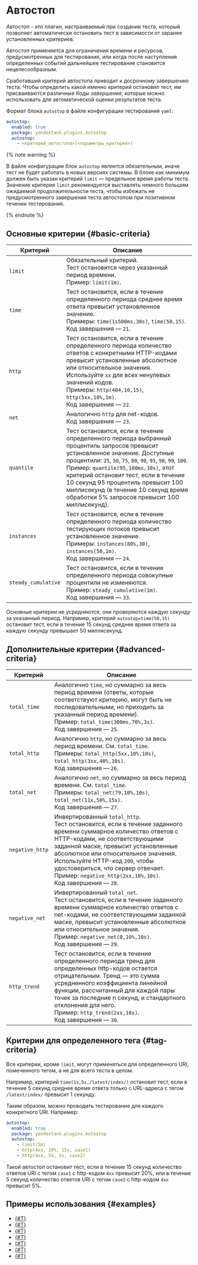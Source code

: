 # Автостоп

_Автостоп_ - это плагин, настраиваемый при создании теста, который позволяет автоматически остановить тест в зависимости от заранее установленных критериев.

Автостоп применяется для ограничения времени и ресурсов, предусмотренных для тестирования, или когда после наступления определенных событий дальнейшее тестирование становится нецелесообразным.

Сработавший критерий автостопа приводит к досрочному завершению теста. Чтобы определить какой именно критерий остановил тест, им присваиваются различные _Коды завершения_, которые можно использовать для автоматической оценки результатов теста.

Формат блока `autostop` в файле конфигурации тестирования `yaml`:

```yaml
autostop:
  enabled: true
  package: yandextank.plugins.Autostop
  autostop:
    - <критерий_автостопа>(<параметры_критерия>)
```

{% note warning %}

В файле конфигурации блок `autostop` является обязательным, иначе тест не будет работать в новых версиях системы. 
В блоке как минимум должен быть указан критерий `limit` — предельное время работы теста.
Значение критерия `limit` рекомендуется выставлять немного большим ожидаемой продолжительности теста, чтобы избежать не предусмотренного завершения теста автостопом при позитивном течении тестирования.

{% endnote %}

## Основные критерии {#basic-criteria}

Критерий | Описание
----- | -----
`limit` | Обязательный критерий.</br>Тест остановится через указанный период времени.</br>Пример: `limit(1m)`.
`time` | Тест остановится, если в течение определенного периода среднее время ответа превысит установленное значение.</br>Примеры: `time(1s500ms,30s)`, `time(50,15)`.</br>Код завершения — `21`.
`http` | Тест остановится, если в течение определенного периода количество ответов с конкретными HTTP-кодами превысит установленные абсолютное или относительное значения. Используйте `xx` для всех ненулевых значений кодов.</br>Примеры: `http(404,10,15)`, `http(5xx,10%,1m)`.</br>Код завершения — `22`.
`net` | Аналогично `http` для net-кодов.</br>Код завершения — `23`.
`quantile` | Тест остановится, если в течение определенного периода выбранный процентиль запросов превысит установленное значение. Доступные процентили: `25`, `50`, `75`, `80`, `90`, `95`, `98`, `99`, `100`.</br>Пример: `quantile(95,100ms,10s)`, этот критерий остановит тест, если в течение 10 секунд 95 процентиль превысит 100 миллисекунд (в течение 10 секунд время обработки 5% запросов превысит 100 миллисекунд).
`instances` | Тест остановится, если в течение определенного периода количество тестирующих потоков превысит установленное значение.</br>Примеры: `instances(80%,30)`, `instances(50,1m)`.</br>Код завершения — `24`.
`steady_cumulative` | Тест остановится, если в течение определенного периода совокупные процентили не изменяются.</br>Пример: `steady_cumulative(1m)`.</br>Код завершения — `33`.

Основные критерии не усредняются, они проверяются каждую секунду за указанный период. Например, критерий `autostop=time(50,15)` остановит тест, если в течение 15 секунд среднее время ответа за каждую секунду превышает 50 миллисекунд.

## Дополнительные критерии {#advanced-criteria}

Критерий | Описание
----- | -----
`total_time` | Аналогично `time`, но суммарно за весь период времени (ответы, которые соответствуют критерию, могут быть не последовательными, но приходить за указанный период времени).</br>Пример: `total_time(300ms,70%,3s)`.</br>Код завершения — `25`.
`total_http` | Аналогично `http`, но суммарно за весь период времени. См. `total_time`.</br>Примеры: `total_http(5xx,10%,10s)`, `total_http(3xx,40%,10s)`.</br>Код завершения — `26`.
`total_net` | Аналогично `net`, но суммарно за весь период времени. См. `total_time`.</br>Примеры: `total_net(79,10%,10s)`, `total_net(11x,50%,15s)`.</br>Код завершения — `27`.
`negative_http` | Инвертированный `total_http`.</br>Тест остановится, если в течение заданного времени суммарное количество ответов с HTTP-кодами, не соответствующими заданной маске, превысит установленные абсолютное или относительное значения. Используйте HTTP-код `200`, чтобы удостовериться, что сервер отвечает.</br>Пример: `negative_http(2xx,10%,10s)`.</br>Код завершения — `28`.
`negative_net` | Инвертированный `total_net`.</br>Тест остановится, если в течение заданного времени суммарное количество ответов с net-кодами, не соответствующими заданной маске, превысит установленные абсолютное или относительное значения.</br>Пример: `negative_net(0,10%,10s)`.</br>Код завершения — `29`.
`http_trend` | Тест остановится, если в течение определенного периода тренд для определенных http-кодов остается отрицательным. Тренд — это сумма усредненного коэффициента линейной функции, рассчитанный для каждой пары точек за последние n секунд, и стандартного отклонения для него.</br>Пример: `http_trend(2xx,10s)`.</br>Код завершения — `30`.

## Критерии для определенного тега {#tag-criteria}

Все критерии, кроме `limit`, могут применяться для определенного URI, помеченного тегом, а не для всего теста в целом.

Например, критерий `time(1s,5s,/latest/index/)` остановит тест, если в течение 5 секунд среднее время ответа только с URL-адреса с тегом `/latest/index/` превысит 1 секунду.

Таким образом, можно проводить тестирование для каждого конкретного URI. Например:

```yaml
autostop:
  enabled: true
  package: yandextank.plugins.Autostop
  autostop:
    - limit(5m)
    - http(4xx, 20%, 15s, case1)
    - http(4xx, 5%, 5s, case2)
```

Такой автостоп остановит тест, если в течение 15 секунд количество ответов URI с тегом `case1` с http-кодом `4xx` превысит 20%, или в течение 5 секунд количество ответов URI с тегом `case2` с http-кодом `4xx` превысит 5%.

## Примеры использования {#examples}

* [{#T}](../tutorials/loadtesting-https-phantom.md)
* [{#T}](../tutorials/loadtesting-https-pandora.md)
* [{#T}](../tutorials/loadtesting-gitlab-ci.md#add-loadtesting-ci)
* [{#T}](../tutorials/loadtesting-multiply.md)
* [{#T}](../tutorials/loadtesting-http-scenario-pandora.md)
* [{#T}](../tutorials/loadtesting-grpc-autoscaling.md)
* [{#T}](../tutorials/loadtesting-grpc.md)